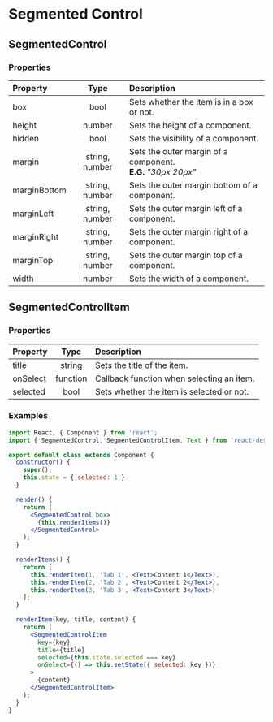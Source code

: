 # Segmented Control

## SegmentedControl

### Properties

Property            | Type           | Description
:------------------ | :-------------:| :----------
box                 | bool           | Sets whether the item is in a box or not.
height              | number         | Sets the height of a component.
hidden              | bool           | Sets the visibility of a component.
margin              | string, number | Sets the outer margin of a component.<br/>__E.G.__ _"30px 20px"_
marginBottom        | string, number | Sets the outer margin bottom of a component.
marginLeft          | string, number | Sets the outer margin left of a component.
marginRight         | string, number | Sets the outer margin right of a component.
marginTop           | string, number | Sets the outer margin top of a component.
width               | number         | Sets the width of a component.

## SegmentedControlItem

### Properties

Property            | Type     | Description
:------------------ | :-------:| :----------
title               | string   | Sets the title of the item.
onSelect            | function | Callback function when selecting an item.
selected            | bool     | Sets whether the item is selected or not. 

### Examples

```jsx
import React, { Component } from 'react';
import { SegmentedControl, SegmentedControlItem, Text } from 'react-desktop/macOs';

export default class extends Component {
  constructor() {
    super();
    this.state = { selected: 1 }
  }

  render() {
    return (
      <SegmentedControl box>
        {this.renderItems()}
      </SegmentedControl>
    );
  }

  renderItems() {
    return [
      this.renderItem(1, 'Tab 1', <Text>Content 1</Text>),
      this.renderItem(2, 'Tab 2', <Text>Content 2</Text>),
      this.renderItem(3, 'Tab 3', <Text>Content 3</Text>)
    ];
  }

  renderItem(key, title, content) {
    return (
      <SegmentedControlItem
        key={key}
        title={title}
        selected={this.state.selected === key}
        onSelect={() => this.setState({ selected: key })}
      >
        {content}
      </SegmentedControlItem>
    );
  }
}
```
